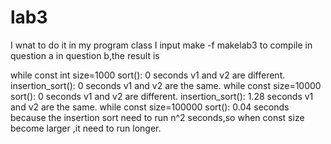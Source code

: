 # lab3
I wnat to do it in my program class
I input make -f makelab3 to compile in question a
in question b,the result is

while const int size=1000
sort(): 0
seconds
v1 and v2 are
different.
insertion_sort():
0 seconds
v1 and v2 are
the same.
while const size=10000
sort(): 0
seconds
v1 and v2 are
different.
insertion_sort():
1.28 seconds
v1 and v2 are
the same.
while const size=100000
sort(): 0.04
seconds
because the insertion sort need to run  n^2 seconds,so when const size become larger ,it need to run longer.
